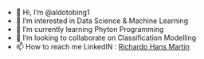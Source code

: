 - 👋 Hi, I’m @aldotobing1
- 👀 I’m interested in Data Science & Machine Learning
- 🌱 I’m currently learning Phyton Programming
- 💞️ I’m looking to collaborate on Classification Modelling
- 📫 How to reach me LinkedIN : [Richardo Hans Martin](https://id.linkedin.com/in/richardo-hans-martin-13979915b)
<!---
aldotobing1/aldotobing1 is a ✨ special ✨ repository because its `README.md` (this file) appears on your GitHub profile.
You can click the Preview link to take a look at your changes.
--->
